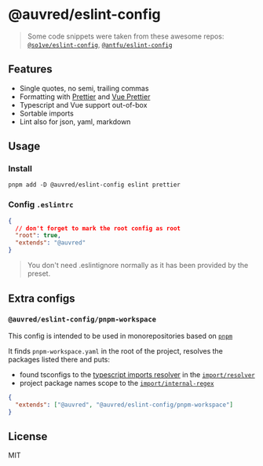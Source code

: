 # @auvred/eslint-config

> Some code snippets were taken from these awesome repos: [`@so1ve/eslint-config`](https://github.com/so1ve/eslint-config), [`@antfu/eslint-config`](https://github.com/antfu/eslint-config)

## Features
- Single quotes, no semi, trailing commas
- Formatting with [Prettier](https://github.com/prettier/prettier) and [Vue Prettier](https://github.com/meteorlxy/eslint-plugin-prettier-vue)
- Typescript and Vue support out-of-box
- Sortable imports
- Lint also for json, yaml, markdown

## Usage
### Install
```
pnpm add -D @auvred/eslint-config eslint prettier
```

### Config `.eslintrc`
```json
{
  // don't forget to mark the root config as root
  "root": true,
  "extends": "@auvred"
}
```
> You don't need .eslintignore normally as it has been provided by the preset.

## Extra configs
### `@auvred/eslint-config/pnpm-workspace`

This config is intended to be used in monorepositories based on [`pnpm`](https://github.com/pnpm/pnpm)

It finds `pnpm-workspace.yaml` in the root of the project, resolves the packages listed there and puts:
- found tsconfigs to the [typescript imports resolver](https://github.com/import-js/eslint-import-resolver-typescript) in the [`import/resolver`](https://github.com/import-js/eslint-plugin-import#importresolver) 
- project package names scope to the [`import/internal-regex`](https://github.com/import-js/eslint-plugin-import#importinternal-regex)
```json
{
  "extends": ["@auvred", "@auvred/eslint-config/pnpm-workspace"]
}
```

## License
MIT
